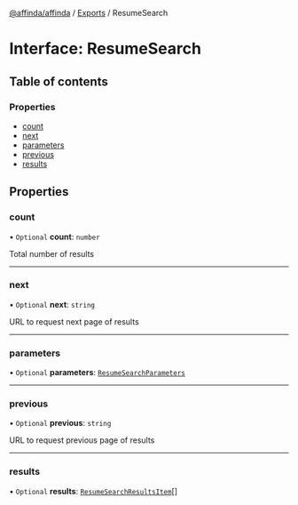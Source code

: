 [@affinda/affinda](../README.md) / [Exports](../modules.md) / ResumeSearch

# Interface: ResumeSearch

## Table of contents

### Properties

- [count](ResumeSearch.md#count)
- [next](ResumeSearch.md#next)
- [parameters](ResumeSearch.md#parameters)
- [previous](ResumeSearch.md#previous)
- [results](ResumeSearch.md#results)

## Properties

### count

• `Optional` **count**: `number`

Total number of results

___

### next

• `Optional` **next**: `string`

URL to request next page of results

___

### parameters

• `Optional` **parameters**: [`ResumeSearchParameters`](ResumeSearchParameters.md)

___

### previous

• `Optional` **previous**: `string`

URL to request previous page of results

___

### results

• `Optional` **results**: [`ResumeSearchResultsItem`](ResumeSearchResultsItem.md)[]
